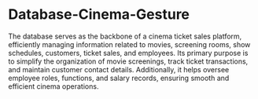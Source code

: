 # Database-Cinema-Gesture

The database serves as the backbone of a cinema ticket sales platform, efficiently managing information related to movies, screening rooms, show schedules, customers, ticket sales, and employees. Its primary purpose is to simplify the organization of movie screenings, track ticket transactions, and maintain customer contact details. Additionally, it helps oversee employee roles, functions, and salary records, ensuring smooth and efficient cinema operations.
